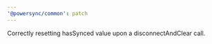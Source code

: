 ```yaml
---
'@powersync/common': patch
---
```


Correctly resetting hasSynced value upon a disconnectAndClear call.
